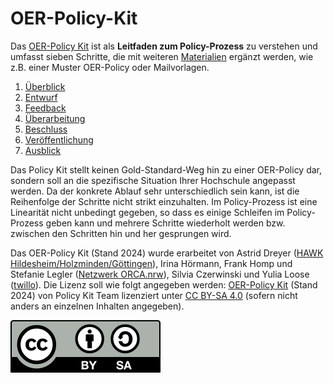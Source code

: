 # OER-Policy-Kit

Das [OER-Policy Kit](https://liascript.github.io/course/?https://raw.githubusercontent.com/twillo-lehre-teilen/OER-Policy-Kit/main/OER_Policy_Kit.md#1) ist als **Leitfaden zum Policy-Prozess** zu verstehen und umfasst sieben Schritte, die mit weiteren [Materialien](https://liascript.github.io/course/?https://raw.githubusercontent.com/twillo-lehre-teilen/OER-Policy-Kit/main/OER_Policy_Kit.md#30) ergänzt werden, wie z.B. einer Muster OER-Policy oder Mailvorlagen.

1. [Überblick](https://liascript.github.io/course/?https://raw.githubusercontent.com/twillo-lehre-teilen/OER-Policy-Kit/main/OER_Policy_Kit.md#2)
2. [Entwurf](https://liascript.github.io/course/?https://raw.githubusercontent.com/twillo-lehre-teilen/OER-Policy-Kit/main/OER_Policy_Kit.md#11)
3. [Feedback](https://liascript.github.io/course/?https://raw.githubusercontent.com/twillo-lehre-teilen/OER-Policy-Kit/main/OER_Policy_Kit.md#16)
4. [Überarbeitung](https://liascript.github.io/course/?https://raw.githubusercontent.com/twillo-lehre-teilen/OER-Policy-Kit/main/OER_Policy_Kit.md#20)
5. [Beschluss](https://liascript.github.io/course/?https://raw.githubusercontent.com/twillo-lehre-teilen/OER-Policy-Kit/main/OER_Policy_Kit.md#24)
6. [Veröffentlichung](https://liascript.github.io/course/?https://raw.githubusercontent.com/twillo-lehre-teilen/OER-Policy-Kit/main/OER_Policy_Kit.md#25)
7. [Ausblick](https://liascript.github.io/course/?https://raw.githubusercontent.com/twillo-lehre-teilen/OER-Policy-Kit/main/OER_Policy_Kit.md#26)

Das Policy Kit stellt keinen Gold-Standard-Weg hin zu einer OER-Policy dar, sondern soll an die spezifische Situation Ihrer Hochschule angepasst werden. Da der konkrete Ablauf sehr unterschiedlich sein kann, ist die Reihenfolge der Schritte nicht strikt einzuhalten. Im Policy-Prozess ist eine Linearität nicht unbedingt gegeben, so dass es einige Schleifen im Policy-Prozess geben kann und mehrere Schritte wiederholt werden bzw. zwischen den Schritten hin und her gesprungen wird.

Das OER-Policy Kit (Stand 2024) wurde erarbeitet von Astrid Dreyer ([HAWK Hildesheim/Holzminden/Göttingen](https://www.hawk.de/de/hochschule/organisation-und-personen/zentrale-einrichtungen/servicestelle-fuer-qualitaet-der-lehre)), Irina Hörmann, Frank Homp und Stefanie Legler ([Netzwerk ORCA.nrw](https://www.orca.nrw/lehrende/akteure/netzwerk)), Silvia Czerwinski und Yulia Loose ([twillo](https://www.twillo.de)). Die Lizenz soll wie folgt angegeben werden: [OER-Policy Kit](https://liascript.github.io/course/?https://raw.githubusercontent.com/twillo-lehre-teilen/OER-Policy-Kit/main/OER_Policy_Kit.md#1) (Stand 2024) von Policy Kit Team lizenziert unter [CC BY-SA 4.0](https://creativecommons.org/licenses/by-sa/4.0/deed.de) (sofern nicht anders an einzelnen Inhalten angegeben).

![CCBYSA](Bilder/BY-SA_PolicyKit.svg)
